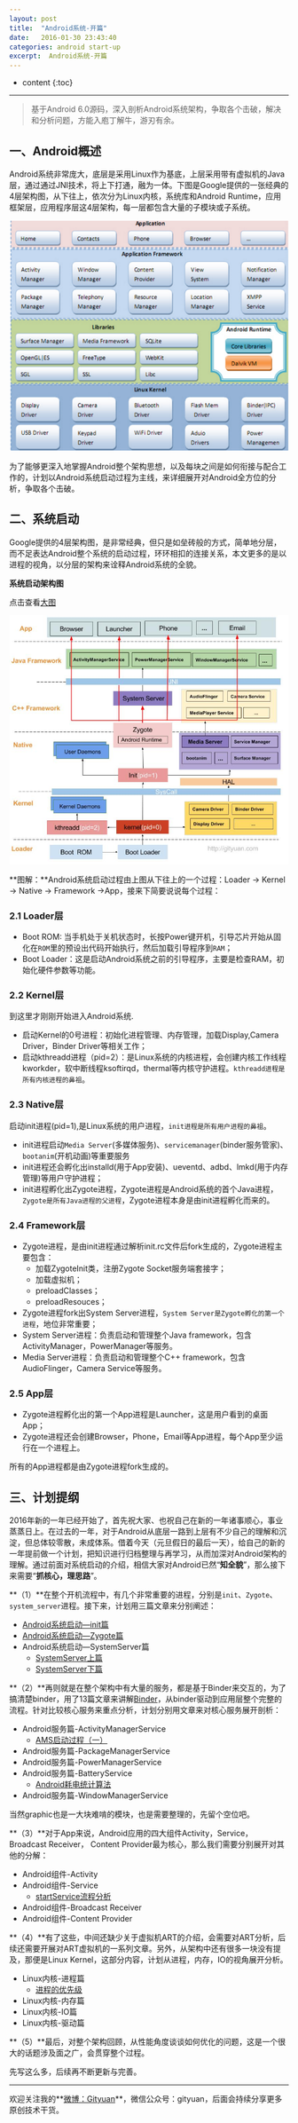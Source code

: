 ```yaml
---
layout: post
title:  "Android系统-开篇"
date:   2016-01-30 23:43:40
categories: android start-up
excerpt:  Android系统-开篇
---
```


* content
{:toc}


---

> 基于Android 6.0源码，深入剖析Android系统架构，争取各个击破，解决和分析问题，方能入庖丁解牛，游刃有余。

## 一、Android概述

Android系统非常庞大，底层是采用Linux作为基底，上层采用带有虚拟机的Java层，通过通过JNI技术，将上下打通，融为一体。下图是Google提供的一张经典的4层架构图，从下往上，依次分为Linux内核，系统库和Android Runtime，应用框架层，应用程序层这4层架构，每一层都包含大量的子模块或子系统。
  
![android-arch1](/images/boot/android-arch1.png)
  

为了能够更深入地掌握Android整个架构思想，以及每块之间是如何衔接与配合工作的，计划以Android系统启动过程为主线，来详细展开对Android全方位的分析，争取各个击破。


##  二、系统启动

Google提供的4层架构图，是非常经典，但只是如垒砖般的方式，简单地分层，而不足表达Android整个系统的启动过程，环环相扣的连接关系，本文更多的是以进程的视角，以分层的架构来诠释Android系统的全貌。

**系统启动架构图**

点击查看[大图](http://gityuan.com/images/android-process/android-boot.jpg)

![process_status](/images/android-process/android-boot.jpg)

**图解：**Android系统启动过程由上图从下往上的一个过程：Loader -> Kernel -> Native -> Framework ->App，接来下简要说说每个过程：

### 2.1 Loader层

- Boot ROM: 当手机处于关机状态时，长按Power键开机，引导芯片开始从固化在`ROM`里的预设出代码开始执行，然后加载引导程序到`RAM`；
- Boot Loader：这是启动Android系统之前的引导程序，主要是检查RAM，初始化硬件参数等功能。
	
### 2.2 Kernel层

到这里才刚刚开始进入Android系统.

- 启动Kernel的0号进程：初始化进程管理、内存管理，加载Display,Camera Driver，Binder Driver等相关工作；
- 启动kthreadd进程（pid=2）：是Linux系统的内核进程，会创建内核工作线程kworkder，软中断线程ksoftirqd，thermal等内核守护进程。`kthreadd进程是所有内核进程的鼻祖`。
	
### 2.3 Native层

启动init进程(pid=1),是Linux系统的用户进程，`init进程是所有用户进程的鼻祖`。

- init进程启动`Media Server`(多媒体服务)、`servicemanager`(binder服务管家)、`bootanim`(开机动画)等重要服务
- init进程还会孵化出installd(用于App安装)、ueventd、adbd、lmkd(用于内存管理)等用户守护进程；
- init进程孵化出Zygote进程，Zygote进程是Android系统的首个Java进程，`Zygote是所有Java进程的父进程`，Zygote进程本身是由init进程孵化而来的。

### 2.4 Framework层

- Zygote进程，是由init进程通过解析init.rc文件后fork生成的，Zygote进程主要包含：
	- 加载ZygoteInit类，注册Zygote Socket服务端套接字；
	- 加载虚拟机；
	- preloadClasses；
	- preloadResouces；
- Zygote进程fork出System Server进程，`System Server是Zygote孵化的第一个进程`，地位非常重要；
- System Server进程：负责启动和管理整个Java framework，包含ActivityManager，PowerManager等服务。
- Media Server进程：负责启动和管理整个C++ framework，包含AudioFlinger，Camera Service等服务。
	
### 2.5 App层

- Zygote进程孵化出的第一个App进程是Launcher，这是用户看到的桌面App；
- Zygote进程还会创建Browser，Phone，Email等App进程，每个App至少运行在一个进程上。

所有的App进程都是由Zygote进程fork生成的。
	
##  三、计划提纲

2016年新的一年已经开始了，首先祝大家、也祝自己在新的一年诸事顺心，事业蒸蒸日上。在过去的一年，对于Android从底层一路到上层有不少自己的理解和沉淀，但总体较零散，未成体系。借着今天（元旦假日的最后一天），给自己的新的一年提前做一个计划，把知识进行归档整理与再学习，从而加深对Android架构的理解。通过前面对系统启动的介绍，相信大家对Android已然“**知全貌**”，那么接下来需要“**抓核心，理思路**”。


**（1）**在整个开机流程中，有几个非常重要的进程，分别是`init`、`Zygote`、`system_server`进程。接下来，计划用三篇文章来分别阐述：

- [Android系统启动—init篇](http://gityuan.com/2016/02/05/android-init/)
- [Android系统启动—Zygote篇](http://gityuan.com/2016/02/13/android-zygote/)
- Android系统启动—SystemServer篇
	- [SystemServer上篇](http://gityuan.com/2016/02/14/android-system-server/)
	- [SystemServer下篇](http://gityuan.com/2016/02/20/android-system-server-2/)
  
**（2）**再则就是在整个架构中有大量的服务，都是基于Binder来交互的，为了搞清楚binder，用了13篇文章来讲解[Binder](http://gityuan.com/2015/10/31/binder-prepare/)，从binder驱动到应用层整个完整的流程。针对比较核心服务来重点分析，计划分别用文章来对核心服务展开剖析：

- Android服务篇-ActivityManagerService
	- [AMS启动过程（一）](http://gityuan.com/2016/02/21/activity-manager-service/)
- Android服务篇-PackageManagerService
- Android服务篇-PowerManagerService
- Android服务篇-BatteryService
	- [Android耗电统计算法](http://localhost:4000/2016/01/11/power_rank/)
- Android服务篇-WindowManagerService
  
当然graphic也是一大块难啃的模块，也是需要整理的，先留个空位吧。

**（3）**对于App来说，Android应用的四大组件Activity，Service，Broadcast Receiver， Content Provider最为核心，那么我们需要分别展开对其他的分解：

- Android组件-Activity
- Android组件-Service
	- [startService流程分析](http://gityuan.com/2016/03/06/start-service/)
- Android组件-Broadcast Receiver
- Android组件-Content Provider

  
**（4）**有了这些，中间还缺少关于虚拟机ART的介绍，会需要对ART分析，后续还需要开展对ART虚拟机的一系列文章。另外，从架构中还有很多一块没有提及，那便是Linux Kernel，这部分内容，计划从进程，内存，IO的视角展开分析。

- Linux内核-进程篇
	- [进程的优先级](http://localhost:4000/2015/10/02/process-priority/)
- Linux内核-内存篇
- Linux内核-IO篇
- Linux内核-驱动篇
 

**（5）**最后，对整个架构回顾，从性能角度谈谈如何优化的问题，这是一个很大的话题涉及面之广，会贯穿整个过程。

  
先写这么多，后续再不断更新与完善。

----------

欢迎关注我的**[微博：Gityuan](http://weibo.com/gityuan)**，微信公众号：gityuan，后面会持续分享更多原创技术干货。